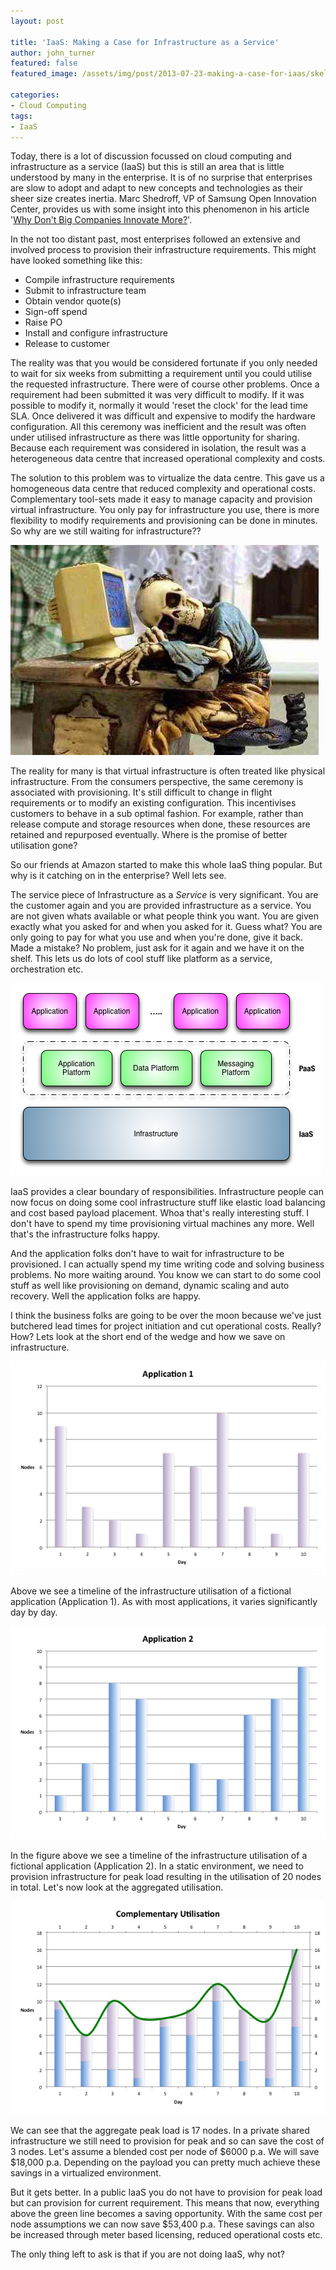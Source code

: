 ```yaml
---
layout: post

title: 'IaaS: Making a Case for Infrastructure as a Service'
author: john_turner
featured: false
featured_image: /assets/img/post/2013-07-23-making-a-case-for-iaas/skeleton-at-computer.jpg

categories:
- Cloud Computing
tags:
- IaaS
---
```


Today, there is a lot of discussion focussed on cloud computing and infrastructure as a service (IaaS) but this is still an area that is little understood by many in the enterprise.  It is of no surprise that enterprises are slow to adopt and adapt to new concepts and technologies as their sheer size creates inertia.  Marc Shedroff, VP of Samsung Open Innovation Center, provides us with some insight into this phenomenon in his article '[Why Don't Big Companies Innovate More?](http://www.forbes.com/sites/quora/2013/06/21/why-dont-big-companies-innovate-more/)'.

In the not too distant past, most enterprises followed an extensive and involved process to provision their infrastructure requirements.  This might have looked something like this:

- Compile infrastructure requirements
- Submit to infrastructure team
- Obtain vendor quote(s)
- Sign-off spend
- Raise PO
- Install and configure infrastructure
- Release to customer

<!-- more -->

The reality was that you would be considered fortunate if you only needed to wait for six weeks from submitting a requirement until you could utilise the requested infrastructure.  There were of course other problems.  Once a requirement had been submitted it was very difficult to modify.  If it was possible to modify it, normally it would 'reset the clock' for the lead time SLA.  Once delivered it was difficult and expensive to modify the hardware configuration.  All this ceremony was inefficient and the result was often under utilised infrastructure as there was little opportunity for sharing.  Because each requirement was considered in isolation, the result was a heterogeneous data centre that increased operational complexity and costs.

The solution to this problem was to virtualize the data centre.  This gave us a homogeneous data centre that reduced complexity and operational costs. Complementary tool-sets made it easy to manage capacity and provision virtual infrastructure.  You only pay for infrastructure you use, there is more flexibility to modify requirements and provisioning can be done in minutes.  So why are we still waiting for infrastructure??

<img src="/assets/img/post/2013-07-23-making-a-case-for-iaas/skeleton-at-computer.jpg" class="img-fluid img-thumbnail">

The reality for many is that virtual infrastructure is often treated like physical infrastructure.  From the consumers perspective, the same ceremony is associated with provisioning.  It's still difficult to change in flight requirements or to modify an existing configuration.  This incentivises customers to behave in a sub optimal fashion.  For example, rather than release compute and storage resources when done, these resources are retained and repurposed eventually.  Where is the promise of better utilisation gone?

So our friends at Amazon started to make this whole IaaS thing popular.  But why is it catching on in the enterprise?  Well lets see.

The service piece of Infrastructure as a *Service* is very significant.  You are the customer again and you are provided infrastructure as a service.  You are not given whats available or what people think you want.  You are given exactly what you asked for and when you asked for it.  Guess what?  You are only going to pay for what you use and when you're done, give it back.  Made a mistake?  No problem, just ask for it again and we have it on the shelf.  This lets us do lots of cool stuff like platform as a service, orchestration etc.

<img src="/assets/img/post/2013-07-23-making-a-case-for-iaas/platform-as-a-service.png" class="img-fluid img-thumbnail">

IaaS provides a clear boundary of responsibilities.  Infrastructure people can now focus on doing some cool infrastructure stuff like elastic load balancing and cost based payload placement.  Whoa that's really interesting stuff.  I don't have to spend my time provisioning virtual machines any more.  Well that's the infrastructure folks happy.

And the application folks don't have to wait for infrastructure to be provisioned.  I can actually spend my time writing code and solving business problems.  No more waiting around.  You know we can start to do some cool stuff as well like provisioning on demand, dynamic scaling and auto recovery.  Well the application folks are happy.

I think the business folks are going to be over the moon because we've just butchered lead times for project initiation and cut operational costs.  Really? How? Lets look at the short end of the wedge and how we save on infrastructure.

<img src="/assets/img/post/2013-07-23-making-a-case-for-iaas/application-1-utilisation-profile.jpg" class="img-fluid img-thumbnail">

Above we see a timeline of the infrastructure utilisation of a fictional application (Application 1).  As with most applications, it varies significantly day by day.

<img src="/assets/img/post/2013-07-23-making-a-case-for-iaas/application-2-utilisation-profile.jpg" class="img-fluid img-thumbnail">

In the figure above we see a timeline of the infrastructure utilisation of a fictional application (Application 2).  In a static environment, we need to provision infrastructure for peak load resulting in the utilisation of 20 nodes in total.  Let's now look at the aggregated utilisation.

<img src="/assets/img/post/2013-07-23-making-a-case-for-iaas/complementary-utilisation-profile.jpg" class="img-fluid img-thumbnail">

We can see that the aggregate peak load is 17 nodes.  In a private shared infrastructure we still need to provision for peak and so can save the cost of 3 nodes.  Let's assume a blended cost per node of $6000 p.a.  We will save $18,000 p.a.  Depending on the payload you can pretty much achieve these savings in a virtualized environment.

But it gets better.  In a public IaaS you do not have to provision for peak load but can provision for current requirement.  This means that now, everything above the green line becomes a saving opportunity.  With the same cost per node assumptions we can now save $53,400 p.a. These savings can also be increased through meter based licensing, reduced operational costs etc.

The only thing left to ask is that if you are not doing IaaS, why not?
